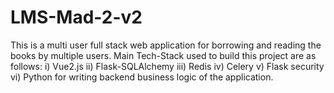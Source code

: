 # LMS-Mad-2-v2
This is a multi user full stack web application for borrowing and reading the books by multiple users. Main Tech-Stack used to build this project are as follows: i) Vue2.js ii) Flask-SQLAlchemy iii) Redis iv) Celery
v) Flask security vi) Python for writing backend business logic of the application.
